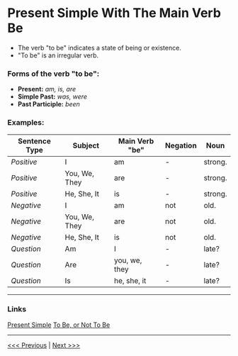 # Present Simple With The Main Verb Be

- The verb "to be" indicates a state of being or existence.
- "To be" is an irregular verb.

### Forms of the verb "to be":

- **Present:** _am, is, are_
- **Simple Past:** _was, were_
- **Past Participle:** _been_

### Examples:

| Sentence Type | Subject       | Main Verb "be" | Negation | Noun    |
| ------------- | ------------- | -------------- | -------- | ------- |
| _Positive_    | I             | am             | -        | strong. |
| _Positive_    | You, We, They | are            | -        | strong. |
| _Positive_    | He, She, It   | is             | -        | strong. |
| _Negative_    | I             | am             | not      | old.    |
| _Negative_    | You, We, They | are            | not      | old.    |
| _Negative_    | He, She, It   | is             | not      | old.    |
| _Question_    | Am            | I              | -        | late?   |
| _Question_    | Are           | you, we, they  | -        | late?   |
| _Question_    | Is            | he, she, it    | -        | late?   |

---

### Links

[Present Simple](https://www.englishclub.com/grammar/verb-tenses_present-simple.htm)
[To Be, or Not To Be](https://languagetool.org/insights/post/forms-of-to-be/)

---

[<<< Previous](./PresentSimple.md) | [Next >>>](./PresentSimpleGeneralSentenceExamples.md)
